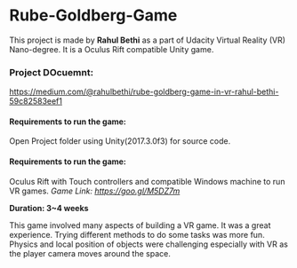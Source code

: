 # Rube-Goldberg-Game

This project is made by **Rahul Bethi** as a part of Udacity Virtual Reality (VR) Nano-degree.
It is a Oculus Rift compatible Unity game.

### Project DOcuemnt:
https://medium.com/@rahulbethi/rube-goldberg-game-in-vr-rahul-bethi-59c82583eef1

#### Requirements to run the game:
Open Project folder using Unity(2017.3.0f3) for source code.

#### Requirements to run the game:
Oculus Rift with Touch controllers and compatible Windows machine to run VR games.
_Game Link: https://goo.gl/M5DZ7m_

**Duration: 3~4 weeks**

This game involved many aspects of building a VR game. It was a great experience. Trying different methods to do some tasks was more fun.
Physics and local position of objects were challenging especially with VR as the player camera moves around the space.